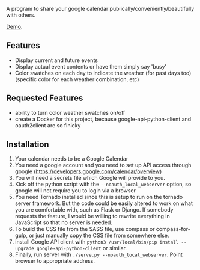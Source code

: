 A program to share your google calendar publically/conveniently/beautifully with others.


[Demo](http://learnnation.org/schedule.html).


## Features

  * Display current and future events
  * Display actual event contents or have them simply say 'busy'
  * Color swatches on each day to indicate the weather (for past days too) (specific color for each weather combination, etc)

## Requested Features

  * ability to turn color weather swatches on/off
  * create a Docker for this project, because google-api-python-client and oauth2client are so finicky

## Installation

  1. Your calendar needs to be a Google Calendar
  2. You need a google account and you need to set up API access through google (https://developers.google.com/calendar/overview)
  3. You will need a secrets file which Google will provide to you.
  4. Kick off the python script with the `--noauth_local_webserver` option, so google will not require you to login via a browser
  5. You need Tornado installed since this is setup to run on the tornado server framework.  But the code could be easily altered to work on what you are comfortable with, such as Flask or Django.  If somebody requests the feature, I would be willing to rewrite everything in JavaScript so that no server is needed.
  6. To build the CSS file from the SASS file, use compass or compass-for-gulp, or just manually copy the CSS file from somewhere else.
  7. install Google API client with `python3 /usr/local/bin/pip install --upgrade google-api-python-client` or similar.
  8. Finally, run server with `./serve.py --noauth_local_webserver`.  Point browser to appropriate address.
